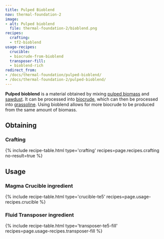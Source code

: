 ```yaml
---
title: Pulped Bioblend
nav: thermal-foundation-2
image:
- alt: Pulped bioblend
  file: thermal-foundation-2/bioblend.png
recipes:
  crafting:
  - tf2-bioblend
usage-recipes:
  crucible:
  - biocrude-from-bioblend
  transposer-fill:
  - bioblend-rich
redirect_from:
- /docs/thermal-foundation/pulped-bioblend/
- /docs/thermal-foundation-2/pulped-bioblend/
---
```


**Pulped bioblend** is a material obtained by mixing [pulped
biomass](/docs/1.12/thermal-foundation-2/pulped-biomass/) and
[sawdust](/docs/1.12/thermal-foundation-2/sawdust/). It can be processed into
[biocrude](/docs/1.12/thermal-foundation-2/biocrude/), which can then be processed into
[grassoline](/docs/1.12/thermal-foundation-2/grassoline/). Using bioblend allows for
more biocrude to be produced from the same amount of biomass.


Obtaining
---------

### Crafting
{% include recipe-table.html type='crafting' recipes=page.recipes.crafting no-result=true %}


Usage
-----

### Magma Crucible ingredient
{% include recipe-table.html type='crucible-te5' recipes=page.usage-recipes.crucible %}

### Fluid Transposer ingredient
{% include recipe-table.html type='transposer-te5-fill' recipes=page.usage-recipes.transposer-fill %}
